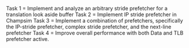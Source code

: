 Task 1 = Implement and analyze an arbitrary stride prefetcher for a translation look aside buffer
Task 2 = Implement IP stride prefetcher in Champsim
Task 3 = Implement a combination of prefetchers, specifically the IP-stride prefetcher, complex stride prefetcher, and the next-line prefetcher
Task 4 = Improve overall performance with both Data and TLB prefetcher active.
